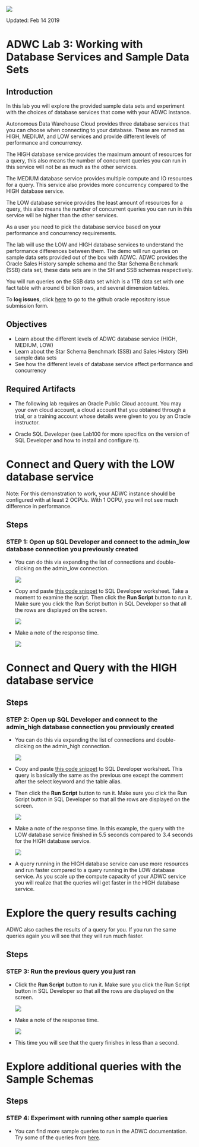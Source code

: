 ![](images/200/TITLE200.JPG)

Updated: Feb 14 2019

# ADWC Lab 3: Working with Database Services and Sample Data Sets

## Introduction

In this lab you will explore the provided sample data sets and experiment with the choices of database services that come with your ADWC instance.

Autonomous Data Warehouse Cloud provides three database services that you can choose when connecting to your database. These are named as HIGH, MEDIUM, and LOW services and provide different levels of performance and concurrency. 

The HIGH database service provides the maximum amount of resources for a query, this also means the number of concurrent queries you can run in this service will not be as much as the other services. 

The MEDIUM database service provides multiple compute and IO resources for a query. This service also provides more concurrency compared to the HIGH database service. 

The LOW database service provides the least amount of resources for a query, this also means the number of concurrent queries you can run in this service will  be higher than the other services. 

As a user you need to pick the database service based on your performance and concurrency requirements.

The lab will use the LOW and HIGH database services to understand the performance differences between them. The demo will run queries on sample data sets provided out of the box with ADWC. ADWC provides the Oracle Sales History sample schema and the Star Schema Benchmark (SSB) data set, these data sets are in the SH and SSB schemas respectively. 

You will run queries on the SSB data set which is a 1TB data set with one fact table with around 6 billion rows, and several dimension tables.

To **log issues**, click [here](https://github.com/millerhoo/journey4-adwc/issues/new) to go to the github oracle repository issue submission form.

## Objectives

-   Learn about the different levels of ADWC database service (HIGH, MEDIUM, LOW)
- Learn about the Star Schema Benchmark (SSB) and Sales History (SH) sample data sets
- See how the different levels of database service affect performance and concurrency


## Required Artifacts

-   The following lab requires an Oracle Public Cloud account. You may your own cloud account, a cloud account that you obtained through a trial, or a training account whose details were given to you by an Oracle instructor.

-   Oracle SQL Developer (see Lab100 for more specifics on the version of SQL Developer and how to install and configure it).






# Connect and Query with the LOW database service

 Note: For this demonstration to work, your ADWC instance should be configured with at least 2 OCPUs.  With 1 OCPU, you will not see much difference in performance.

## Steps

### STEP 1: Open up SQL Developer and connect to the admin_low database connection you previously created

-   You can do this via expanding the list of connections and double-clicking on the admin_low connection.

    ![](images/200/snap0014314.jpg)

-   Copy and paste <a href="./scripts/200/low_ssb_query.txt" target="_blank">this code snippet</a> to SQL Developer worksheet. Take a moment to examine the script. Then click the **Run Script** button to run it. Make sure you click the Run Script button in SQL Developer so that all the rows are displayed on the screen.

    ![](./images/200/snap0014315.jpg)

-   Make a note of the response time.

    ![](./images/200/snap0014316.jpg)


# Connect and Query with the HIGH database service

## Steps

### STEP 2: Open up SQL Developer and connect to the admin_high database connection you previously created

-   You can do this via expanding the list of connections and double-clicking on the admin_high connection.

    ![](images/200/snap0014317.jpg)

-   Copy and paste <a href="./scripts/200/high_ssb_query.txt" target="_blank">this code snippet</a> to SQL Developer worksheet. This query is basically the same as the previous one except the comment after the select keyword and the table alias.

-   Then click the **Run Script** button to run it. Make sure you click the Run Script button in SQL Developer so that all the rows are displayed on the screen.

    ![](./images/200/snap0014323.jpg)

-   Make a note of the response time.  In this example, the query with the LOW database service finished in 5.5 seconds compared to 3.4 seconds for the HIGH database service.

    ![](images/200/snap0014320.jpg)

-   A query running in the HIGH database service can use more resources and run faster compared to a query running in the LOW database service. As you scale up the compute capacity of your ADWC service you will realize that the queries will get faster in the HIGH database service.

# Explore the query results caching
ADWC also caches the results of a query for you. If you run the same queries again you will see that they will run much faster. 

## Steps

### STEP 3: Run the previous query you just ran

-   Click the **Run Script** button to run it. Make sure you click the Run Script button in SQL Developer so that all the rows are displayed on the screen.

    ![](./images/200/snap0014323.jpg)

-   Make a note of the response time.  

    ![](images/200/snap0014324.jpg)

-   This time you will see that the query finishes in less than a second.


# Explore additional queries with the Sample Schemas 

## Steps

### STEP 4: Experiment with running other sample queries

-   You can find more sample queries to run in the ADWC documentation.  Try some of the queries from <a href="https://docs.oracle.com/en/cloud/paas/autonomous-data-warehouse-cloud/user/sample-queries.html">here</a>.